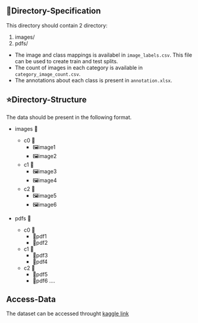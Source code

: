 ## 📜Directory-Specification
This directory should contain 2 directory:
1. images/ 
2. pdfs/

- The image and class mappings is availabel in `image_labels.csv`. This file can be used to create train and test splits.
- The count of images in each category is available in `category_image_count.csv`.
- The annotations about each class is present in `annotation.xlsx`.
## ⭐Directory-Structure
The data should be present in the following format.
* images 📁
    * c0 📁
        * 🖼️image1
        * 🖼️image2
    * c1 📁
        * 🖼️image3
        * 🖼️image4
    * c2 📁
        * 🖼️image5
        * 🖼️image6

* pdfs 📁
    * c0 📁
        * 📑️pdf1
        * 📑️pdf2
    * c1 📁
        * ️📑pdf3
        * 📑pdf4
    * c2 📁
        * 📑pdf5
        * 📑pdf6
    ....

## Access-Data
The dataset can be accessed throught [kaggle link](https://www.kaggle.com/datasets/sugxm00/laptop-dataset)